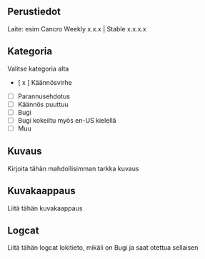 ## Perustiedot
Laite: esim Cancro
Weekly x.x.x | Stable x.x.x.x

## Kategoria
Valitse kategoria alta
- [ x ] Käännösvirhe
- [  ] Parannusehdotus
- [  ] Käännös puuttuu
- [  ] Bugi
- [  ] Bugi kokeiltu myös en-US kielellä
- [  ] Muu

## Kuvaus
Kirjoita tähän mahdollisimman tarkka kuvaus

## Kuvakaappaus
Liitä tähän kuvakaappaus

## Logcat
Liitä tähän logcat lokitieto, mikäli on Bugi ja saat otettua sellaisen

